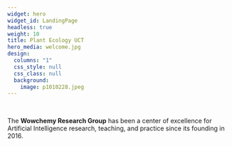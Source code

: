 ```yaml
---
widget: hero
widget_id: LandingPage
headless: true
weight: 10
title: Plant Ecology UCT
hero_media: welcome.jpg
design:
  columns: "1"
  css_style: null
  css_class: null
  background:
    image: p1010228.jpeg
---
```


<br>

The **Wowchemy Research Group** has been a center of excellence for Artificial Intelligence research, teaching, and practice since its founding in 2016.
